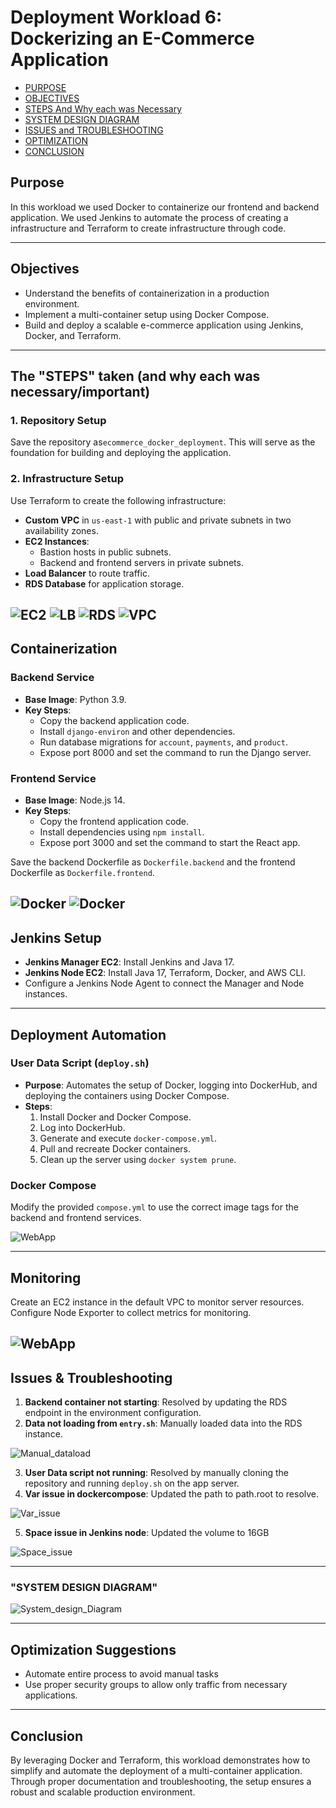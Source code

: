 # Deployment Workload 6: Dockerizing an E-Commerce Application  

- [PURPOSE](#purpose)
- [OBJECTIVES](#objectives)
- [STEPS And Why each was Necessary](#the-steps-taken-and-why-each-was-necessaryimportant)
- [SYSTEM DESIGN DIAGRAM](#system-design-diagram)
- [ISSUES and TROUBLESHOOTING](#issuestroubleshooting)
- [OPTIMIZATION](#optimization)
- [CONCLUSION](#conclusion)

## Purpose  
In this workload we used Docker to containerize our frontend and backend application. We used Jenkins to automate the process of creating a infrastructure and Terraform to create infrastructure through code.

---

## Objectives  
- Understand the benefits of containerization in a production environment.  
- Implement a multi-container setup using Docker Compose.  
- Build and deploy a scalable e-commerce application using Jenkins, Docker, and Terraform.  

---


## The "STEPS" taken (and why each was necessary/important)  

### 1. Repository Setup  
Save the repository as`ecommerce_docker_deployment`. This will serve as the foundation for building and deploying the application.  

### 2. Infrastructure Setup  
Use Terraform to create the following infrastructure:  
- **Custom VPC** in `us-east-1` with public and private subnets in two availability zones.  
- **EC2 Instances**:  
  - Bastion hosts in public subnets.  
  - Backend and frontend servers in private subnets.  
- **Load Balancer** to route traffic.  
- **RDS Database** for application storage.  

![EC2](Images/TF_EC2.jpg)
![LB](Images/TF_LB.jpg)
![RDS](Images/TF_RDS.jpg)
![VPC](Images/TF_VPC.jpg)
---

## Containerization  

### Backend Service  
- **Base Image**: Python 3.9.  
- **Key Steps**:  
  - Copy the backend application code.  
  - Install `django-environ` and other dependencies.  
  - Run database migrations for `account`, `payments`, and `product`.  
  - Expose port 8000 and set the command to run the Django server.  

### Frontend Service  
- **Base Image**: Node.js 14.  
- **Key Steps**:  
  - Copy the frontend application code.  
  - Install dependencies using `npm install`.  
  - Expose port 3000 and set the command to start the React app.  

Save the backend Dockerfile as `Dockerfile.backend` and the frontend Dockerfile as `Dockerfile.frontend`.  

![Docker](Images/docker_hub_frontend.jpg)
![Docker](Images/docker_hub_backend.jpg)
---

## Jenkins Setup  
- **Jenkins Manager EC2**: Install Jenkins and Java 17.  
- **Jenkins Node EC2**: Install Java 17, Terraform, Docker, and AWS CLI.  
- Configure a Jenkins Node Agent to connect the Manager and Node instances.  

---

## Deployment Automation  

### User Data Script (`deploy.sh`)  
- **Purpose**: Automates the setup of Docker, logging into DockerHub, and deploying the containers using Docker Compose.  
- **Steps**:  
  1. Install Docker and Docker Compose.  
  2. Log into DockerHub.  
  3. Generate and execute `docker-compose.yml`.  
  4. Pull and recreate Docker containers.  
  5. Clean up the server using `docker system prune`.  

### Docker Compose  
Modify the provided `compose.yml` to use the correct image tags for the backend and frontend services. 

![WebApp](Images/final_image.jpg)

---

## Monitoring  
Create an EC2 instance in the default VPC to monitor server resources. Configure Node Exporter to collect metrics for monitoring.  

![WebApp](Images/Grafana.jpg)
---

## Issues & Troubleshooting  
1. **Backend container not starting**: Resolved by updating the RDS endpoint in the environment configuration.  
2. **Data not loading from `entry.sh`**: Manually loaded data into the RDS instance. 

![Manual_dataload](Images/manual_dataload.jpg)

3. **User Data script not running**: Resolved by manually cloning the repository and running `deploy.sh` on the app server.  
4. **Var issue in dockercompose**: Updated the path to path.root to resolve.

![Var_issue](Images/docker_compose_var_issue.jpg)

5. **Space issue in Jenkins node**: Updated the volume to 16GB

![Space_issue](Images/space_issue.jpg)

---

### "SYSTEM DESIGN DIAGRAM"

![System_design_Diagram](Diagram.jpg)

---

## Optimization Suggestions  
- Automate entire process to avoid manual tasks
- Use proper security groups to allow only traffic from necessary applications.


---

## Conclusion  
By leveraging Docker and Terraform, this workload demonstrates how to simplify and automate the deployment of a multi-container application. Through proper documentation and troubleshooting, the setup ensures a robust and scalable production environment.  
